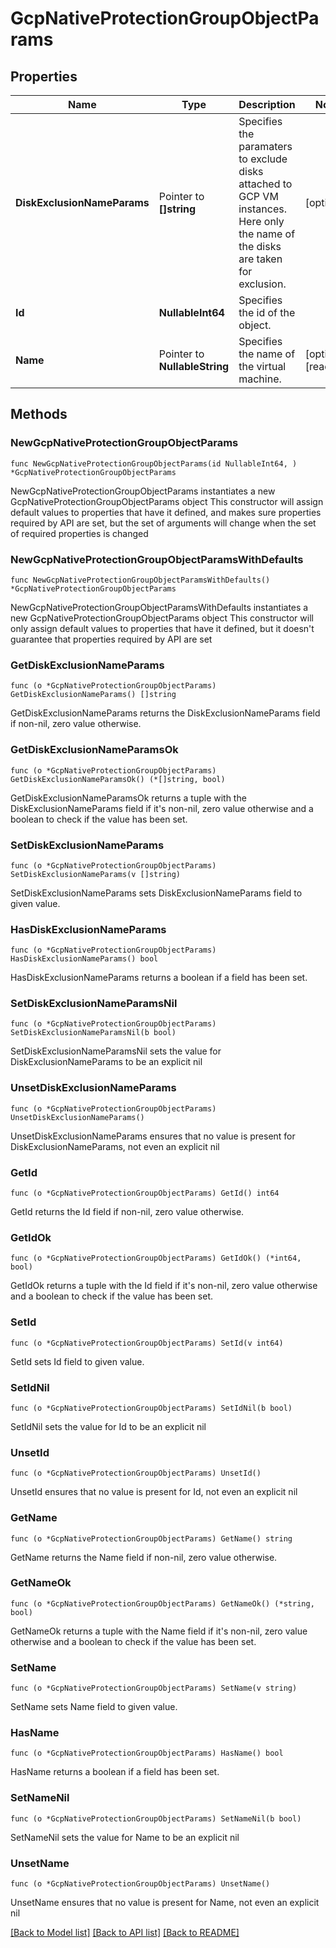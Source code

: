 # GcpNativeProtectionGroupObjectParams

## Properties

Name | Type | Description | Notes
------------ | ------------- | ------------- | -------------
**DiskExclusionNameParams** | Pointer to **[]string** | Specifies the paramaters to exclude disks attached to GCP VM instances. Here only the name of the disks are taken for exclusion. | [optional] 
**Id** | **NullableInt64** | Specifies the id of the object. | 
**Name** | Pointer to **NullableString** | Specifies the name of the virtual machine. | [optional] [readonly] 

## Methods

### NewGcpNativeProtectionGroupObjectParams

`func NewGcpNativeProtectionGroupObjectParams(id NullableInt64, ) *GcpNativeProtectionGroupObjectParams`

NewGcpNativeProtectionGroupObjectParams instantiates a new GcpNativeProtectionGroupObjectParams object
This constructor will assign default values to properties that have it defined,
and makes sure properties required by API are set, but the set of arguments
will change when the set of required properties is changed

### NewGcpNativeProtectionGroupObjectParamsWithDefaults

`func NewGcpNativeProtectionGroupObjectParamsWithDefaults() *GcpNativeProtectionGroupObjectParams`

NewGcpNativeProtectionGroupObjectParamsWithDefaults instantiates a new GcpNativeProtectionGroupObjectParams object
This constructor will only assign default values to properties that have it defined,
but it doesn't guarantee that properties required by API are set

### GetDiskExclusionNameParams

`func (o *GcpNativeProtectionGroupObjectParams) GetDiskExclusionNameParams() []string`

GetDiskExclusionNameParams returns the DiskExclusionNameParams field if non-nil, zero value otherwise.

### GetDiskExclusionNameParamsOk

`func (o *GcpNativeProtectionGroupObjectParams) GetDiskExclusionNameParamsOk() (*[]string, bool)`

GetDiskExclusionNameParamsOk returns a tuple with the DiskExclusionNameParams field if it's non-nil, zero value otherwise
and a boolean to check if the value has been set.

### SetDiskExclusionNameParams

`func (o *GcpNativeProtectionGroupObjectParams) SetDiskExclusionNameParams(v []string)`

SetDiskExclusionNameParams sets DiskExclusionNameParams field to given value.

### HasDiskExclusionNameParams

`func (o *GcpNativeProtectionGroupObjectParams) HasDiskExclusionNameParams() bool`

HasDiskExclusionNameParams returns a boolean if a field has been set.

### SetDiskExclusionNameParamsNil

`func (o *GcpNativeProtectionGroupObjectParams) SetDiskExclusionNameParamsNil(b bool)`

 SetDiskExclusionNameParamsNil sets the value for DiskExclusionNameParams to be an explicit nil

### UnsetDiskExclusionNameParams
`func (o *GcpNativeProtectionGroupObjectParams) UnsetDiskExclusionNameParams()`

UnsetDiskExclusionNameParams ensures that no value is present for DiskExclusionNameParams, not even an explicit nil
### GetId

`func (o *GcpNativeProtectionGroupObjectParams) GetId() int64`

GetId returns the Id field if non-nil, zero value otherwise.

### GetIdOk

`func (o *GcpNativeProtectionGroupObjectParams) GetIdOk() (*int64, bool)`

GetIdOk returns a tuple with the Id field if it's non-nil, zero value otherwise
and a boolean to check if the value has been set.

### SetId

`func (o *GcpNativeProtectionGroupObjectParams) SetId(v int64)`

SetId sets Id field to given value.


### SetIdNil

`func (o *GcpNativeProtectionGroupObjectParams) SetIdNil(b bool)`

 SetIdNil sets the value for Id to be an explicit nil

### UnsetId
`func (o *GcpNativeProtectionGroupObjectParams) UnsetId()`

UnsetId ensures that no value is present for Id, not even an explicit nil
### GetName

`func (o *GcpNativeProtectionGroupObjectParams) GetName() string`

GetName returns the Name field if non-nil, zero value otherwise.

### GetNameOk

`func (o *GcpNativeProtectionGroupObjectParams) GetNameOk() (*string, bool)`

GetNameOk returns a tuple with the Name field if it's non-nil, zero value otherwise
and a boolean to check if the value has been set.

### SetName

`func (o *GcpNativeProtectionGroupObjectParams) SetName(v string)`

SetName sets Name field to given value.

### HasName

`func (o *GcpNativeProtectionGroupObjectParams) HasName() bool`

HasName returns a boolean if a field has been set.

### SetNameNil

`func (o *GcpNativeProtectionGroupObjectParams) SetNameNil(b bool)`

 SetNameNil sets the value for Name to be an explicit nil

### UnsetName
`func (o *GcpNativeProtectionGroupObjectParams) UnsetName()`

UnsetName ensures that no value is present for Name, not even an explicit nil

[[Back to Model list]](../README.md#documentation-for-models) [[Back to API list]](../README.md#documentation-for-api-endpoints) [[Back to README]](../README.md)


